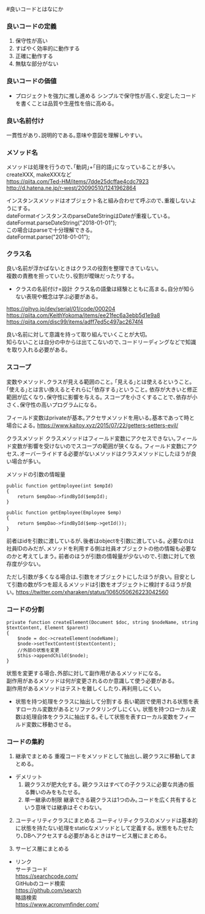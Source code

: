 #良いコードとはなにか

### 良いコードの定義
1. 保守性が高い
2. すばやく効率的に動作する
3. 正確に動作する
4. 無駄な部分がない

### 良いコードの価値
* プロジェクトを強力に推し進める
シンプルで保守性が高く､安定したコードを書くことは品質や生産性を倍に高める｡

### 良い名前付け
一貫性があり､説明的である｡意味や意図を理解しやすい｡

### メソッド名
メソッドは処理を行うので､｢動詞｣+｢目的語｣になっていることが多い｡  
createXXX, makeXXXなど  
https://qiita.com/Ted-HM/items/7dde25dcffae4cdc7923  
http://d.hatena.ne.jp/r-west/20090510/1241962864  

インスタンスメソッドはオブジェクト名と組み合わせて呼ぶので､重複しないようにする｡  
dateFormatインスタンスのparseDateStringはDateが重複している｡  
dateFormat.parseDateString("2018-01-01");  
この場合はparseで十分理解できる｡  
dateFormat.parse("2018-01-01");  

### クラス名
良い名前が浮かばないときはクラスの役割を整理できていない｡  
複数の責務を担っていたり､役割が曖昧だったりする｡  
* クラスの名前付け=設計
クラス名の語彙は経験とともに高まる｡自分が知らない表現や概念は学ぶ必要がある｡

https://gihyo.jp/dev/serial/01/code/000204  
https://qiita.com/KeithYokoma/items/ee21fec6a3ebb5d1e9a8  
https://qiita.com/disc99/items/adff7ed5c497ac2674f4  

良い名前に対して意識を持って取り組んでいくことが大切｡  
知らないことは自分の中からは出てこないので､コードリーディングなどで知識を取り入れる必要がある｡  

### スコープ
変数やメソッド､クラスが見える範囲のこと｡
｢見える｣とは使えるということ｡
｢使える｣とは言い換えるとそれらに｢依存する｣ということ｡
依存が大きいと修正範囲が広くなり､保守性に影響を与える｡
スコープを小さくすることで､依存が小さく､保守性の高いプログラムになる｡

フィールド変数はprivateが基本｡アクセサメソッドを用いる｡基本であって時と場合による｡
https://www.kaitoy.xyz/2015/07/22/getters-setters-evil/  

クラスメソッド
クラスメソッドはフィールド変数にアクセスできない｡フィールド変数が影響を受けないのでスコープの範囲が狭くなる｡
フィールド変数にアクセス､オーバーライドする必要がないメソッドはクラスメソッドにしたほうが良い場合が多い｡

メソッドの引数の情報量
```
public function getEmployee(int $empId)
{
    return $empDao->findById($empId);
}
```

```
public function getEmployee(Employee $emp)
{
    return $empDao->findById($emp->getId());
}
```
前者はidを引数に渡しているが､後者はobjectを引数に渡している｡
必要なのは社員IDのみだが､メソッドを利用する側は社員オブジェクトの他の情報も必要なのかと考えてしまう｡
前者のほうが引数の情報量が少ないので､引数に対して依存度が少ない｡

ただし引数が多くなる場合は､引数をオブジェクトにしたほうが良い｡
目安として引数の数が5つを超えるメソッドは引数をオブジェクトに検討するほうが良い｡
https://twitter.com/xharaken/status/1065050626223042560

### コードの分割
~~~
private function createElement(Document $doc, string $nodeName, string $textContent, Element $parent)
{
    $node = doc->createElement(nodeName);
    $node->setTextContent($textContent);
    //外部の状態を変更
    $this->appendChild($node);
}
~~~

状態を変更する場合､外部に対して副作用があるメソッドになる｡  
副作用があるメソッドは何が変更されるのか意識して使う必要がある｡  
副作用があるメソッドはテストを難しくしたり､再利用しにくい｡  

* 状態を持つ処理をクラスに抽出して分割する
長い範囲で使用される状態を表すローカル変数があるとリファクタリングしにくい｡
状態を持つローカル変数は処理自体をクラスに抽出する｡そして状態を表すローカル変数をフィールド変数に移動させる｡

### コードの集約
1. 継承でまとめる
重複コードをメソッドとして抽出し､親クラスに移動してまとめる｡
* デメリット
    1. 親クラスが肥大化する｡
親クラスはすべての子クラスに必要な共通の振る舞いのみをもたせる｡
    2. 単一継承の制限
継承できる親クラスは1つのみ｡コードを広く共有するという意味では継承はそぐわない｡

2. ユーティリティクラスにまとめる
ユーティリティクラスのメソッドは基本的に状態を持たない処理をstaticなメソッドとして定義する｡
状態をもたせたり､DBへアクセスする必要があるときはサービス層にまとめる｡

3. サービス層にまとめる



















* リンク  
サーチコード  
https://searchcode.com/  
GitHubのコード検索  
https://github.com/search  
略語検索  
https://www.acronymfinder.com/  